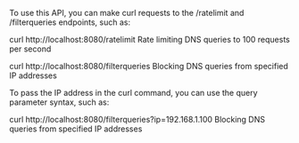 To use this API, you can make curl requests to the /ratelimit and /filterqueries endpoints, such as:

curl http://localhost:8080/ratelimit
Rate limiting DNS queries to 100 requests per second

curl http://localhost:8080/filterqueries
Blocking DNS queries from specified IP addresses


To pass the IP address in the curl command, you can use the query parameter syntax, such as:

curl http://localhost:8080/filterqueries?ip=192.168.1.100
Blocking DNS queries from specified IP addresses
